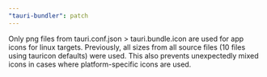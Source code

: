 ```yaml
---
"tauri-bundler": patch
---
```


Only png files from tauri.conf.json > tauri.bundle.icon are used for app icons for linux targets.
Previously, all sizes from all source files (10 files using tauricon defaults) were used.
This also prevents unexpectedly mixed icons in cases where platform-specific icons are used.
